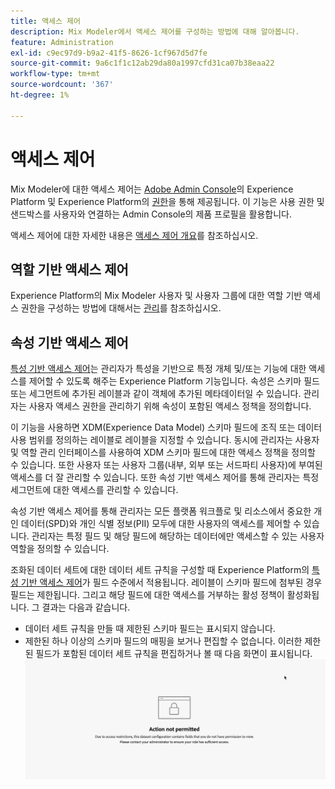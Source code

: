 ```yaml
---
title: 액세스 제어
description: Mix Modeler에서 액세스 제어를 구성하는 방법에 대해 알아봅니다.
feature: Administration
exl-id: c9ec97d9-b9a2-41f5-8626-1cf967d5d7fe
source-git-commit: 9a6c1f1c12ab29da80a1997cfd31ca07b38eaa22
workflow-type: tm+mt
source-wordcount: '367'
ht-degree: 1%

---
```


# 액세스 제어

Mix Modeler에 대한 액세스 제어는 [Adobe Admin Console](https://adminconsole.adobe.com/)의 Experience Platform 및 Experience Platform의 [권한](https://experienceleague.adobe.com/ko/docs/experience-platform/access-control/home#platform-permissions)을 통해 제공됩니다. 이 기능은 사용 권한 및 샌드박스를 사용자와 연결하는 Admin Console의 제품 프로필을 활용합니다.

액세스 제어에 대한 자세한 내용은 [액세스 제어 개요](https://experienceleague.adobe.com/ko/docs/experience-platform/access-control/home)를 참조하십시오.

## 역할 기반 액세스 제어

Experience Platform의 Mix Modeler 사용자 및 사용자 그룹에 대한 역할 기반 액세스 권한을 구성하는 방법에 대해서는 [관리](../main-guide/administration.md)를 참조하십시오.

## 속성 기반 액세스 제어

[특성 기반 액세스 제어](https://experienceleague.adobe.com/ko/docs/experience-platform/access-control/abac/overview)는 관리자가 특성을 기반으로 특정 개체 및/또는 기능에 대한 액세스를 제어할 수 있도록 해주는 Experience Platform 기능입니다. 속성은 스키마 필드 또는 세그먼트에 추가된 레이블과 같이 객체에 추가된 메타데이터일 수 있습니다. 관리자는 사용자 액세스 권한을 관리하기 위해 속성이 포함된 액세스 정책을 정의합니다.

이 기능을 사용하면 XDM(Experience Data Model) 스키마 필드에 조직 또는 데이터 사용 범위를 정의하는 레이블로 레이블을 지정할 수 있습니다. 동시에 관리자는 사용자 및 역할 관리 인터페이스를 사용하여 XDM 스키마 필드에 대한 액세스 정책을 정의할 수 있습니다. 또한 사용자 또는 사용자 그룹(내부, 외부 또는 서드파티 사용자)에 부여된 액세스를 더 잘 관리할 수 있습니다. 또한 속성 기반 액세스 제어를 통해 관리자는 특정 세그먼트에 대한 액세스를 관리할 수 있습니다.

속성 기반 액세스 제어를 통해 관리자는 모든 플랫폼 워크플로 및 리소스에서 중요한 개인 데이터(SPD)와 개인 식별 정보(PII) 모두에 대한 사용자의 액세스를 제어할 수 있습니다. 관리자는 특정 필드 및 해당 필드에 해당하는 데이터에만 액세스할 수 있는 사용자 역할을 정의할 수 있습니다.

조화된 데이터 세트에 대한 데이터 세트 규칙을 구성할 때 Experience Platform의 [특성 기반 액세스 제어](https://experienceleague.adobe.com/ko/docs/experience-platform/access-control/abac/overview)가 필드 수준에서 적용됩니다. 레이블이 스키마 필드에 첨부된 경우 필드는 제한됩니다. 그리고 해당 필드에 대한 액세스를 거부하는 활성 정책이 활성화됩니다. 그 결과는 다음과 같습니다.

* 데이터 세트 규칙을 만들 때 제한된 스키마 필드는 표시되지 않습니다.
* 제한된 하나 이상의 스키마 필드의 매핑을 보거나 편집할 수 없습니다. 이러한 제한된 필드가 포함된 데이터 세트 규칙을 편집하거나 볼 때 다음 화면이 표시됩니다.
  ![액션이 허용되지 않음](/help/assets/action-not-permitted.png)
